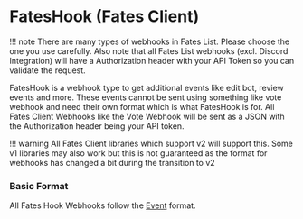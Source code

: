 # FatesHook (Fates Client)

!!! note
    There are many types of webhooks in Fates List. Please choose the one you use carefully. Also note that all Fates List webhooks (excl. Discord Integration) will have a Authorization header with your API Token so you can validate the request.

FatesHook is a webhook type to get additional events like edit bot, review events and more. These events cannot be sent using something like vote webhook and need their own format which is what FatesHook is for. All Fates Client Webhooks like the Vote Webhook will be sent as a JSON with the Authorization header being your API token.

!!! warning
    All Fates Client libraries which support v2 will support this. Some v1 libraries may also work but this is not guaranteed as the format for webhooks has changed a bit during the transition to v2

### Basic Format

All Fates Hook Webhooks follow the [Event](../structures/event.md) format.
